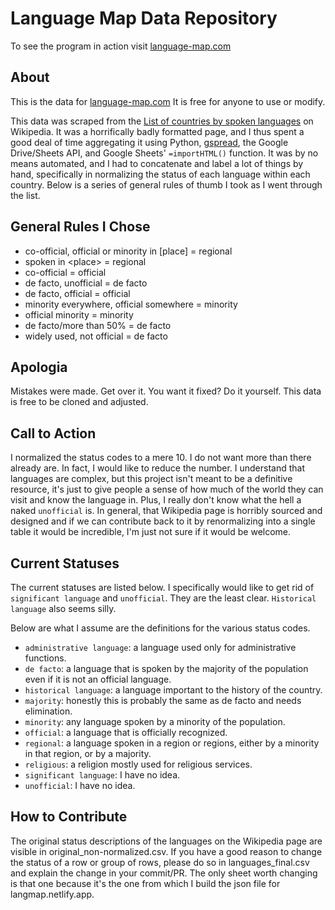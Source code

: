 # Language Map Data Repository

To see the program in action visit [language-map.com](https://language-map.com)

## About
This is the data for [language-map.com](https://language-map.com) It is free for
anyone to use or modify.

This data was scraped from the [List of countries by spoken languages][0] on
Wikipedia. It was a horrifically badly formatted page, and I thus spent a good
deal of time aggregating it using Python, [gspread][1], the Google Drive/Sheets
API, and Google Sheets' `=importHTML()` function. It was by no means automated,
and I had to concatenate and label a lot of things by hand, specifically in
normalizing the status of each language within each country. Below is a series
of general rules of thumb I took as I went through the list.

## General Rules I Chose
- co-official, official or minority in [place] = regional
- spoken in \<place\> = regional
- co-official = official
- de facto, unofficial = de facto
- de facto, official = official
- minority everywhere, official somewhere = minority
- official minority = minority
- de facto/more than 50% = de facto
- widely used, not official = de facto

## Apologia

Mistakes were made. Get over it. You want it fixed? Do it yourself. This data is
free to be cloned and adjusted.

## Call to Action

I normalized the status codes to a mere 10. I do not want more than there
already are. In fact, I would like to reduce the number. I understand that
languages are complex, but this project isn't meant to be a definitive resource,
it's just to give people a sense of how much of the world they can visit and
know the language in. Plus, I really don't know what the hell a naked
`unofficial` is. In general, that Wikipedia page is horribly sourced and
designed and if we can contribute back to it by renormalizing into a single
table it would be incredible, I'm just not sure if it would be welcome.

## Current Statuses
The current statuses are listed below. I specifically would like to get rid of
`significant language` and `unofficial`. They are the least clear. `Historical
language` also seems silly.

Below are what I assume are the definitions for the various status codes.

- `administrative language`: a language used only for administrative functions.
- `de facto`: a language that is spoken by the majority of the population even
  if it is not an official language.
- `historical language`: a language important to the history of the country.
- `majority`: honestly this is probably the same as de facto and needs
  elimination.
- `minority`: any language spoken by a minority of the population.
- `official`: a language that is officially recognized.
- `regional`: a language spoken in a region or regions, either by a minority in
  that region, or by a majority.
- `religious`: a religion mostly used for religious services.
- `significant language`: I have no idea.
- `unofficial`: I have no idea.

## How to Contribute
The original status descriptions of the languages on the Wikipedia page are
visible in original_non-normalized.csv. If you have a good reason to change the
status of a row or group of rows, please do so in languages_final.csv and
explain the change in your commit/PR. The only sheet worth changing is that one
because it's the one from which I build the json file for langmap.netlify.app.


[0]: https://en.wikipedia.org/wiki/List_of_countries_by_spoken_languages
[1]: https://github.com/burnash/gspread
